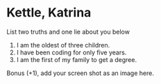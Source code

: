 # Kettle, Katrina
List two truths and one lie about you below

1. I am the oldest of three children.
1. I have been coding for only five years.
1. I am the first of my family to get a degree.


Bonus (+1), add your screen shot as an image here.
